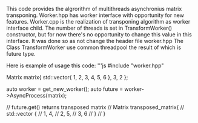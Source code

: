 This code provides the algrorithm of multithreads asynchronius matrix transponing.
Worker.hpp has worker interface with opportunity for new features.
Worker.cpp is the realization of transponing algorithm as worker interface child.
The number of threads is set in TransformWorker() constructor, but for now there's no opportunity to change this value in this interface. It was done so as not change the header file worker.hpp
The Class TransformWorker use common threadpool the result of which is future<Matrix> type.

Here is example of usage this code:
'''js
#include "worker.hpp"

Matrix matrix{
    std::vector<int>{
        1, 2, 3,
        4, 5, 6
    },
    3,
    2
};

auto worker = get_new_worker();
auto future = worker->AsyncProcess(matrix);

// future.get() returns transposed matrix
// Matrix transposed_matrix{
//    std::vector<int> {
//        1, 4,
//        2, 5,
//        3, 6
//    }
// }
